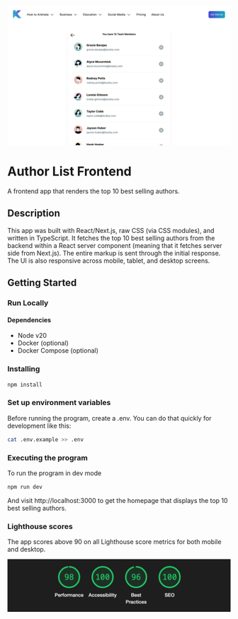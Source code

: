<img src="../docs/images/frontend_screenshot.png" />

# Author List Frontend

A frontend app that renders the top 10 best selling authors.

## Description

This app was built with React/Next.js, raw CSS (via CSS modules), and written in TypeScript. It fetches the top 10 best selling authors from the backend within a React server component (meaning that it fetches server side from Next.js). The entire markup is sent through the initial response. The UI is also responsive across mobile, tablet, and desktop screens.

## Getting Started

### Run Locally

#### Dependencies

- Node v20
- Docker (optional)
- Docker Compose (optional)

### Installing

```sh
npm install
```

### Set up environment variables

Before running the program, create a .env. You can do that quickly for development like this:

```sh
cat .env.example >> .env
```

### Executing the program

To run the program in dev mode

```sh
npm run dev
```

And visit http://localhost:3000 to get the homepage that displays the top 10 best selling authors.

### Lighthouse scores

The app scores above 90 on all Lighthouse score metrics for both mobile and desktop.

<img src="../docs/images/lighthouse_scores.png" >
